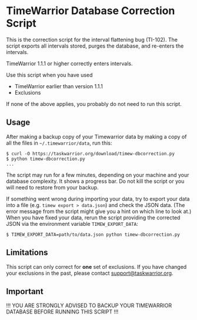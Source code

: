 # TimeWarrior Database Correction Script

This is the correction script for the interval flattening bug (TI-102).
The script exports all intervals stored, purges the database, and re-enters the intervals.
 
TimeWarrior 1.1.1 or higher correctly enters intervals.

Use this script when you have used
- TimeWarrior earlier than version 1.1.1
- Exclusions

If none of the above applies, you probably do not need to run this script.

## Usage

After making a backup copy of your Timewarrior data by making a copy of all the files in `~/.timewarrior/data`, run this:
```
$ curl -O https://taskwarrior.org/download/timew-dbcorrection.py
$ python timew-dbcorrection.py
...
```
The script may run for a few minutes, depending on your machine and your database complexity.
It shows a progress bar.
Do not kill the script or you will need to restore from your backup. 

If something went wrong during importing your data, try to export your data into a file (e.g. `timew export > data.json`) and check the JSON data.
(The error message from the script might give you a hint on which line to look at.)
When you have fixed your data, rerun the script providing the corrected JSON via the environment variable `TIMEW_EXPORT_DATA`:
```
$ TIMEW_EXPORT_DATA=path/to/data.json python timew-dbcorrection.py
```

## Limitations
This script can only correct for **one** set of exclusions.
If you have changed your exclusions in the past, please contact [support@taskwarrior.org](mailto:support@taskwarrior.org).

## Important
!!! YOU ARE STRONGLY ADVISED TO BACKUP YOUR TIMEWARRIOR DATABASE BEFORE RUNNING THIS SCRIPT !!!
